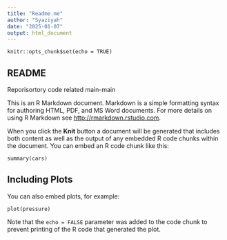 ```yaml
---
title: "Readme.me"
author: "Syaziyah"
date: "2025-01-07"
output: html_document
---
```


```{r setup, include=FALSE}
knitr::opts_chunk$set(echo = TRUE)
```

## README

Reporisortory code related main-main

This is an R Markdown document. Markdown is a simple formatting syntax for authoring HTML, PDF, and MS Word documents. For more details on using R Markdown see <http://rmarkdown.rstudio.com>.

When you click the **Knit** button a document will be generated that includes both content as well as the output of any embedded R code chunks within the document. You can embed an R code chunk like this:

```{r cars}
summary(cars)
```

## Including Plots

You can also embed plots, for example:

```{r pressure, echo=FALSE}
plot(pressure)
```

Note that the `echo = FALSE` parameter was added to the code chunk to prevent printing of the R code that generated the plot.
